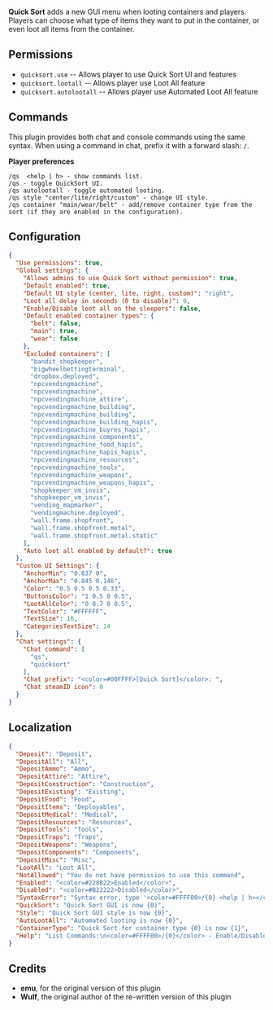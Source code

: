 **Quick Sort** adds a new GUI menu when looting containers and players. Players can choose what type of items they want to put in the container, or even loot all items from the container.

## Permissions

- `quicksort.use` -- Allows player to use Quick Sort UI and features
- `quicksort.lootall` -- Allows player use Loot All feature
- `quicksort.autolootall` -- Allows player use Automated Loot All feature

## Commands

This plugin provides both chat and console commands using the same syntax. When using a command in chat, prefix it with a forward slash: `/`.

**Player preferences**
```
/qs  <help | h> - show commands list.
/qs - toggle QuickSort UI.
/qs autolootall - toggle automated looting.
/qs style "center/lite/right/custom" - change UI style.
/qs container "main/wear/belt" - add/remove container type from the sort (if they are enabled in the configuration).
```

## Configuration

```json
{
  "Use permissions": true,
  "Global settings": {
    "Allows admins to use Quick Sort without permission": true,
    "Default enabled": true,
    "Default UI style (center, lite, right, custom)": "right",
    "Loot all delay in seconds (0 to disable)": 0,
    "Enable/Disable loot all on the sleepers": false,
    "Default enabled container types": {
      "belt": false,
      "main": true,
      "wear": false
    },
    "Excluded containers": [
      "bandit_shopkeeper",
      "bigwheelbettingterminal",
      "dropbox.deployed",
      "npcvendingmachine",
      "npcvendingmachine",
      "npcvendingmachine_attire",
      "npcvendingmachine_building",
      "npcvendingmachine_building",
      "npcvendingmachine_building_hapis",
      "npcvendingmachine_buyres_hapis",
      "npcvendingmachine_components",
      "npcvendingmachine_food_hapis",
      "npcvendingmachine_hapis_hapis",
      "npcvendingmachine_resources",
      "npcvendingmachine_tools",
      "npcvendingmachine_weapons",
      "npcvendingmachine_weapons_hapis",
      "shopkeeper_vm_invis",
      "shopkeeper_vm_invis",
      "vending_mapmarker",
      "vendingmachine.deployed",
      "wall.frame.shopfront",
      "wall.frame.shopfront.metal",
      "wall.frame.shopfront.metal.static"
    ],
    "Auto loot all enabled by default?": true
  },
  "Custom UI Settings": {
    "AnchorMin": "0.637 0",
    "AnchorMax": "0.845 0.146",
    "Color": "0.5 0.5 0.5 0.33",
    "ButtonsColor": "1 0.5 0 0.5",
    "LootAllColor": "0 0.7 0 0.5",
    "TextColor": "#FFFFFF",
    "TextSize": 16,
    "CategoriesTextSize": 14
  },
  "Chat settings": {
    "Chat command": [
      "qs",
      "quicksort"
    ],
    "Chat prefix": "<color=#00FFFF>[Quick Sort]</color>: ",
    "Chat steamID icon": 0
  }
}
```

## Localization

```json
{
  "Deposit": "Deposit",
  "DepositAll": "All",
  "DepositAmmo": "Ammo",
  "DepositAttire": "Attire",
  "DepositConstruction": "Construction",
  "DepositExisting": "Existing",
  "DepositFood": "Food",
  "DepositItems": "Deployables",
  "DepositMedical": "Medical",
  "DepositResources": "Resources",
  "DepositTools": "Tools",
  "DepositTraps": "Traps",
  "DepositWeapons": "Weapons",
  "DepositComponents": "Components",
  "DepositMisc": "Misc",
  "LootAll": "Loot All",
  "NotAllowed": "You do not have permission to use this command",
  "Enabled": "<color=#228B22>Enabled</color>",
  "Disabled": "<color=#B22222>Disabled</color>",
  "SyntaxError": "Syntax error, type '<color=#FFFF00>/{0} <help | h></color>' to view help",
  "QuickSort": "Quick Sort GUI is now {0}",
  "Style": "Quick Sort GUI style is now {0}",
  "AutoLootAll": "Automated looting is now {0}",
  "ContainerType": "Quick Sort for container type {0} is now {1}",
  "Help": "List Commands:\n<color=#FFFF00>/{0}</color> - Enable/Disable GUI.\n<color=#FFFF00>/{0} autolootall - Enable/Disable automated looting.\n<color=#FFFF00>/{0} style \"center/lite/right/custom\" - change GUI style.\n<color=#FFFF00>/{0} conatiner \"main/wear/belt\" - add/remove container type from the sort."
}
```

## Credits

- **emu**, for the original version of this plugin
- **Wulf**, the original author of the re-written version of this plugin